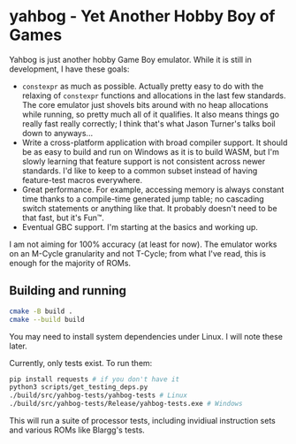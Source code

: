 # yahbog - Yet Another Hobby Boy of Games
Yahbog is just another hobby Game Boy emulator.  While it is still in development, I have these goals:

* `constexpr` as much as possible. Actually pretty easy to do with the relaxing of `constexpr` functions and allocations in the last few standards. The core emulator just shovels bits around with no heap allocations while running, so pretty much all of it qualifies. It also means things go really fast really correctly; I think that's what Jason Turner's talks boil down to anyways...
* Write a cross-platform application with broad compiler support. It should be as easy to build and run on Windows as it is to build WASM, but I'm slowly learning that feature support is not consistent across newer standards. I'd like to keep to a common subset instead of having feature-test macros everywhere.
* Great performance. For example, accessing memory is always constant time thanks to a compile-time generated jump table; no cascading switch statements or anything like that. It probably doesn't need to be that fast, but it's Fun™.
* Eventual GBC support. I'm starting at the basics and working up.

I am not aiming for 100% accuracy (at least for now). The emulator works on an M-Cycle granularity and not T-Cycle; from what I've read, this is enough for the majority of ROMs.

## Building and running
```bash
cmake -B build .
cmake --build build
```
You may need to install system dependencies under Linux. I will note these later.

Currently, only tests exist. To run them:
```bash
pip install requests # if you don't have it
python3 scripts/get_testing_deps.py
./build/src/yahbog-tests/yahbog-tests # Linux
./build/src/yahbog-tests/Release/yahbog-tests.exe # Windows
```

This will run a suite of processor tests, including invidiual instruction sets and various ROMs like Blargg's tests.